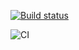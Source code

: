 [![Build status](https://ci.appveyor.com/api/projects/status/1ofnfj7dal4su7ms?svg=true)](https://ci.appveyor.com/project/MarinaDrugina/ahj-hw-forms)

![CI](https://github.com/MarinaDrugina/ahj-hw-forms/actions/workflows/web.yml/badge.svg)